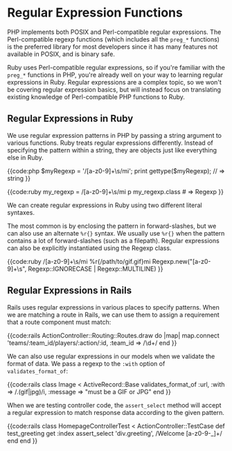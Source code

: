 # Regular Expression Functions

PHP implements both POSIX and Perl-compatible regular expressions. The
Perl-compatible regexp functions (which includes all the `preg_*`
functions) is the preferred library for most developers since it has many
features not available in POSIX, and is binary safe.

Ruby uses Perl-compatible regular expressions, so if you're familiar with the
`preg_*` functions in PHP, you're already well on your way to
learning regular expressions in Ruby. Regular expressions are a complex topic,
so we won't be covering regular expression basics, but will instead focus on
translating existing knowledge of Perl-compatible PHP functions to Ruby.

## Regular Expressions in Ruby

We use regular expression patterns in PHP by passing a string argument to
various functions. Ruby treats regular expressions differently. Instead of
specifying the pattern within a string, they are objects just like everything
else in Ruby.


{{code:php
    $myRegexp = '/[a-z0-9]+\s/mi';
    print gettype($myRegexp); 
    // => string
}}


{{code:ruby
    my_regexp = /[a-z0-9]+\s/mi
    p my_regexp.class
    # => Regexp
}}

We can create regular expressions in Ruby using two different literal
syntaxes.

The most common is by enclosing the pattern in forward-slashes, but we can
also use an alternate `%r{}` syntax. We usually use
`%r{}` when the pattern contains a lot of forward-slashes (such as
a filepath). Regular expressions can also be explicitly instantiated using the
Regexp class.


{{code:ruby
    /[a-z0-9]+\s/mi
    %r{/path/to/gif\.gif}mi
    Regexp.new("[a-z0-9]+\s", Regexp::IGNORECASE | Regexp::MULTILINE)
}}

## Regular Expressions in Rails

Rails uses regular expressions in various places to specify patterns. When we
are matching a route in Rails, we can use them to assign a requirement that a
route component must match:


{{code:rails
    ActionController::Routing::Routes.draw do |map|
      map.connect 'teams/:team_id/players/:action/:id, :team_id => /\d+/
    end
}}

We can also use regular expressions in our models when we validate the format
of data. We pass a regexp to the `:with` option of `validates_format_of`:


{{code:rails
    class Image < ActiveRecord::Base
      validates_format_of :url, :with => /\.(gif|jpg)/i, 
                          :message => "must be a GIF or JPG" 
    end
}}

When we are testing controller code, the `assert_select` method will accept a
regular expression to match response data according to the given pattern.


{{code:rails
    class HomepageControllerTest < ActionController::TestCase
      def test_greeting
        get :index
        assert_select 'div.greeting', /Welcome [a-z0-9-_]+/
      end
    end
}}
